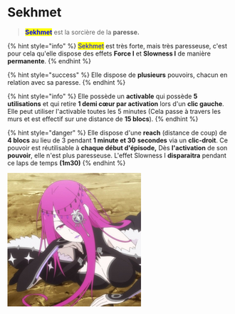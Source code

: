 # Sekhmet

> <mark style="color:blue;">**Sekhmet**</mark> est la sorcière de la **paresse.**

{% hint style="info" %}
<mark style="color:blue;">Sekhmet</mark> est très forte, mais très paresseuse, c'est pour cela qu'elle dispose des effets **Force I** et **Slowness I** de manière **permanente**.
{% endhint %}

{% hint style="success" %}
Elle dispose de **plusieurs** pouvoirs, chacun en relation avec sa paresse.
{% endhint %}

{% hint style="info" %}
Elle possède un **activable** qui possède **5 utilisations** et qui retire **1 demi cœur par activation** lors d'un **clic gauche**. Elle peut utiliser l'activable toutes les 5 minutes (Cela passe à travers les murs et est effectif sur une distance de **15 blocs**).
{% endhint %}

{% hint style="danger" %}
Elle dispose d'une **reach** (distance de coup) de **4 blocs** au lieu de 3 pendant **1 minute et 30** **secondes** via un **clic-droit**. Ce pouvoir est réutilisable à **chaque début d'épisode,** Dès **l'activation** de son **pouvoir**, elle n'est plus paresseuse. L'effet Slowness I **disparaitra** pendant ce laps de temps **(1m30)**
{% endhint %}

![](<../../../.gitbook/assets/image (30).png>)
